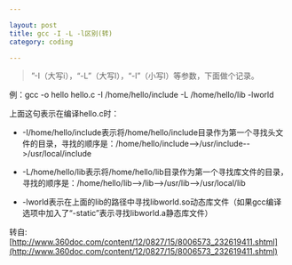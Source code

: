 ```yaml
---

layout: post
title: gcc -I -L -l区别(转)
category: coding

---
```


> ”-I（大写i），“-L”（大写l），“-l”（小写l）等参数，下面做个记录。

<!--more-->

例：gcc -o hello hello.c -I /home/hello/include -L /home/hello/lib -lworld

上面这句表示在编译hello.c时：

* -I/home/hello/include表示将/home/hello/include目录作为第一个寻找头文件的目录，寻找的顺序是：/home/hello/include-->/usr/include-->/usr/local/include

* -L/home/hello/lib表示将/home/hello/lib目录作为第一个寻找库文件的目录，寻找的顺序是：/home/hello/lib-->/lib-->/usr/lib-->/usr/local/lib

* -lworld表示在上面的lib的路径中寻找libworld.so动态库文件（如果gcc编译选项中加入了“-static”表示寻找libworld.a静态库文件）

转自: [http://www.360doc.com/content/12/0827/15/8006573_232619411.shtml](http://www.360doc.com/content/12/0827/15/8006573_232619411.shtml)
